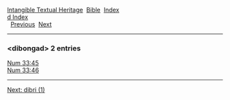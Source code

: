 [Intangible Textual Heritage](../../index)  [Bible](../index) 
[Index](index)   
[d Index](_d_)  
  [Previous](c03120)  [Next](c03122) 

------------------------------------------------------------------------

### &lt;dibongad&gt; 2 entries

[Num 33:45](../kjv/num033.htm#045)  
[Num 33:46](../kjv/num033.htm#046)  

------------------------------------------------------------------------

[Next: dibri (1)](c03122)
